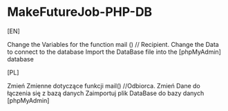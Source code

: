 # MakeFutureJob-PHP-DB


[EN]

Change the Variables for the function mail () // Recipient.
Change the Data to connect to the database
Import the DataBase file into the [phpMyAdmin] database

[PL]

Zmień Zmienne dotyczące funkcji mail() //Odbiorca.
Zmień Dane do łączenia się z bazą danych
Zaimportuj plik DataBase do bazy danych [phpMyAdmin]
